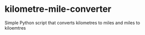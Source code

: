 # kilometre-mile-converter
 Simple Python script that converts kilometres to miles and miles to kiloemtres

